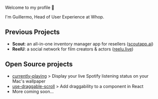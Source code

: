 Welcome to my profile 👋

I'm Guillermo, Head of User Experience at Whop.

## Previous Projects

- **Scout**: an all-in-one inventory manager app for resellers ([scoutapp.ai](https://scoutapp.ai/))
- **ReelU**: a social network for film creators & actors ([reelu.live](https://www.reelu.live/))

## Open Source projects
- [currently-playing](https://github.com/g-delmo/currently-playing) > Display your live Spotify listening status on your Mac's wallpaper
- [use-draggable-scroll](https://github.com/g-delmo/use-draggable-scroll) > Add draggability to a component in React
- More coming soon...
